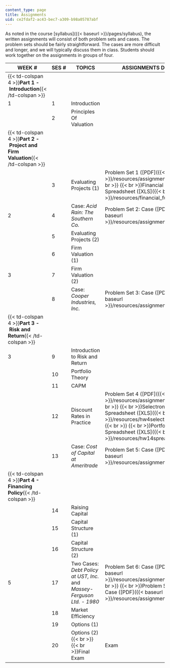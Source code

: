 ```yaml
---
content_type: page
title: Assignments
uid: ce2fdaf2-ac43-bec7-a309-b98a05787abf
---
```


As noted in the course [syllabus]({{< baseurl >}}/pages/syllabus), the written assignments will consist of both problem sets and cases. The problem sets should be fairly straightforward. The cases are more difficult and longer, and we will typically discuss them in class. Students should work together on the assignments in groups of four.

| WEEK # | SES # | TOPICS | ASSIGNMENTS DUE |
| --- | --- | --- | --- |
| {{< td-colspan 4 >}}**Part 1 - Introduction**{{< /td-colspan >}} ||||
| 1 | 1 | Introduction | &nbsp; |
| &nbsp; | 2 | Principles Of Valuation | &nbsp; |
| {{< td-colspan 4 >}}**Part 2 - Project and Firm Valuation**{{< /td-colspan >}} ||||
| &nbsp; | 3 | Evaluating Projects (1) | Problem Set 1 ([PDF]({{< baseurl >}}/resources/assignment1))  {{< br >}}  {{< br >}}Financial Functions Spreadsheet ([XLS]({{< baseurl >}}/resources/financial_functions)) |
| 2 | 4 | Case: _Acid Rain: The Southern Co._ | Problem Set 2: Case ([PDF]({{< baseurl >}}/resources/assignment2)) |
| &nbsp; | 5 | Evaluating Projects (2) | &nbsp; |
| &nbsp; | 6 | Firm Valuation (1) | &nbsp; |
| 3 | 7 | Firm Valuation (2) | &nbsp; |
| &nbsp; | 8 | Case:  _Cooper Industries, Inc._ | Problem Set 3: Case ([PDF]({{< baseurl >}}/resources/assignment3)) |
| {{< td-colspan 4 >}}**Part 3 - Risk and Return**{{< /td-colspan >}} ||||
| 3 | 9 | Introduction to Risk and Return | &nbsp; |
| &nbsp; | 10 | Portfolio Theory | &nbsp; |
| &nbsp; | 11 | CAPM | &nbsp; |
| &nbsp; | 12 | Discount Rates in Practice | Problem Set 4 ([PDF]({{< baseurl >}}/resources/assignment4))  {{< br >}}  {{< br >}}Selectronics Spreadsheet ([XLS]({{< baseurl >}}/resources/hw4selectronics))  {{< br >}}  {{< br >}}Portfolio Spreadsheet ([XLS]({{< baseurl >}}/resources/hw14spreadsheet)) |
| &nbsp; | 13 | Case: _Cost of Capital at Ameritrade_ | Problem Set 5: Case ([PDF]({{< baseurl >}}/resources/assignment5)) |
| {{< td-colspan 4 >}}**Part 4 - Financing Policy**{{< /td-colspan >}} ||||
| &nbsp; | 14 | Raising Capital | &nbsp; |
| &nbsp; | 15 | Capital Structure (1) | &nbsp; |
| &nbsp; | 16 | Capital Structure (2) | &nbsp; |
| 5 | 17 | Two Cases: _Debt Policy at UST, Inc._ and _Massey-Ferguson Ltd. - 1980_ | Problem Set 6: Case ([PDF]({{< baseurl >}}/resources/assignment6))  {{< br >}}  {{< br >}}Problem Set 7: Case ([PDF]({{< baseurl >}}/resources/assignment7)) |
| &nbsp; | 18 | Market Efficiency | &nbsp; |
| &nbsp; | 19 | Options (1) | &nbsp; |
| &nbsp; | 20 | Options (2)  {{< br >}}  {{< br >}}Final Exam | Exam